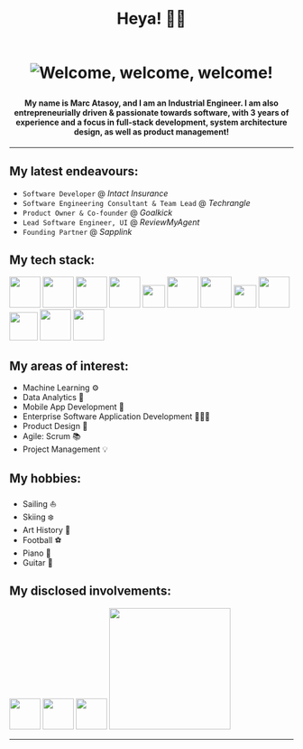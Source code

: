 
<h1 align="center">
<br>
Heya! 👋🏻

<br>
<br>

![Welcome, welcome, welcome!](https://media.giphy.com/media/OF0yOAufcWLfi/giphy.gif)
</h1>

<h4 align="center">
My name is <b>Marc Atasoy</b>, and I am an Industrial Engineer. I am also entrepreneurially driven & passionate towards software, with 3 years of experience and a focus in full-stack development, system architecture design, as well as product management!</h4>

-----------

## My latest endeavours:
* `Software Developer` @ *Intact Insurance*
* `Software Engineering Consultant & Team Lead` @ *Techrangle*
* `Product Owner & Co-founder` @ *Goalkick*
* `Lead Software Engineer, UI` @ *ReviewMyAgent*
* `Founding Partner` @ *Sapplink*

## My tech stack:

 [<img width="55" src="https://upload.wikimedia.org/wikipedia/commons/c/cf/Angular_full_color_logo.svg">](https://angular.io/)
 [<img width="55" src="https://upload.wikimedia.org/wikipedia/commons/9/99/Unofficial_JavaScript_logo_2.svg">](https://www.javascript.com/)
 [<img width="55" src="https://upload.wikimedia.org/wikipedia/commons/c/c3/Python-logo-notext.svg">](https://www.python.org/)
 <img width="55" src="https://upload.wikimedia.org/wikipedia/commons/6/61/HTML5_logo_and_wordmark.svg">
  <img width="40" src="https://upload.wikimedia.org/wikipedia/commons/d/d5/CSS3_logo_and_wordmark.svg">
 [<img width="55" src="https://upload.wikimedia.org/wikipedia/commons/b/b2/Bootstrap_logo.svg">](https://getbootstrap.com/)
 [<img width="55" src="https://upload.wikimedia.org/wikipedia/commons/d/d9/Node.js_logo.svg">](https://nodejs.org/en/)
 [<img width="40" src="https://upload.wikimedia.org/wikipedia/commons/e/e9/Jenkins_logo.svg">](https://www.jenkins.io/)
 [<img width="55" src="https://upload.wikimedia.org/wikipedia/commons/9/95/Vue.js_Logo_2.svg">](https://vuejs.org/)
 [<img width="50" src="https://cdn.icon-icons.com/icons2/2699/PNG/512/atlassian_jira_logo_icon_170511.png">](https://www.atlassian.com/software/jira)
 [<img width="55" src="https://user-images.githubusercontent.com/55166987/150851685-ff5ee62b-a85c-4f1c-bd06-f8e9f384e91f.png">](https://nextjs.org/)
 [<img width="55" src="https://upload.wikimedia.org/wikipedia/commons/d/d5/Tailwind_CSS_Logo.svg">](https://tailwindcss.com/)

 


## My areas of interest:

* Machine Learning ⚙️
* Data Analytics 🧪
* Mobile App Development 📱 
* Enterprise Software Application Development 👨🏻‍💻
* Product Design 🥽
* Agile: Scrum 📚
* Project Management 💡



## My hobbies:
* Sailing ⛵
* Skiing ❄️
* Art History 🎨 
* Football ⚽️
* Piano 🎹
* Guitar 🎸


## My disclosed involvements:
 [<img width="55" src="https://argalleria.com/assets/logo.png">](https://www.instagram.com/ar.t.app/)
 [<img width="55" src="https://sapplink.ca/assets/logo@2x.png">](https://sapplink.ca)
  [<img width="55" src="https://github.com/marcmerih/smart-route-appstatic/blob/master/back-end/smart_route/smart_route/static/frontend/src/assets/logo.png?raw=true">](http://npka-cgi-npapdev.inago.co.jp:9002/route/)
 [<img width="215" src="https://reviewmyagent.ca/assets/logo-footer.svg">](https://reviewmyagent.ca/#/home)

-----------
